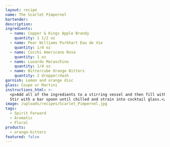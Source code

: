 ```yaml
---
layout: recipe
name: The Scarlet Pimpernel
bartender:
description:
ingredients:
  - name: Copper & Kings Apple Brandy
    quantity: 1 1/2 oz
  - name: Pear Williams Purkhart Eau de Vie
    quantity: 1/4 oz
  - name: Cocchi Americano Rosa
    quantity: 1 oz
  - name: Luxardo Maraschino
    quantity: 1/4 oz
  - name: Bittercube Orange Bitters
    quantity: 2 dropper/dash
garnish: Lemon and orange disc
glass: Coupe or Martini
instructions_html: >-
  <p>Add all of the ingredients to a stirring vessel and then fill with ice.
  Stir with a bar spoon until chilled and strain into cocktail glass.</p>
image: /uploads/recipes/Scarlet_Pimpernel.jpg
tags:
  - Spirit Forward
  - Aromatic
  - Floral
products:
  - orange-bitters
featured: false
---
```



